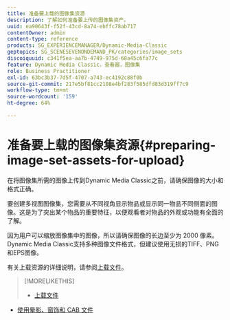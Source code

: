 ```yaml
---
title: 准备要上载的图像集资源
description: 了解如何准备要上传的图像集资产。
uuid: ea90643f-f52f-43cd-8a74-ebffc78ab717
contentOwner: admin
content-type: reference
products: SG_EXPERIENCEMANAGER/Dynamic-Media-Classic
geptopics: SG_SCENESEVENONDEMAND_PK/categories/image_sets
discoiquuid: c341f5ea-aa7b-4749-975d-68a45c6fa77c
feature: Dynamic Media Classic，查看器，图像集
role: Business Practitioner
exl-id: 63bc3b37-7d5f-4707-a743-ec4192c88f0b
source-git-commit: 217e5bf81cc2108e4bf283f585dfd83d319ff7c9
workflow-type: tm+mt
source-wordcount: '159'
ht-degree: 64%

---
```


# 准备要上载的图像集资源{#preparing-image-set-assets-for-upload}

在将图像集所需的图像上传到Dynamic Media Classic之前，请确保图像的大小和格式正确。

要创建多视图图像集，您需要从不同视角显示物品或显示同一物品不同侧面的图像。这是为了突出某个物品的重要特征，以便观看者对物品的外观或功能有全面的了解。

因为用户可以缩放图像集中的图像，所以请确保图像的长边至少为 2000 像素。Dynamic Media Classic支持多种图像文件格式，但建议使用无损的TIFF、PNG和EPS图像。

有关上载资源的详细说明，请参阅[上载文件](uploading-files.md#uploading_files)。

>[!MORELIKETHIS]
>
>* [上载文件](uploading-files.md#uploading_your_files)
* [使用晕影、窗饰和 CAB 文件](vignette-window-covering-cabinet-files.md#working_with_vignette_window_covering_and_cabinet_files)

